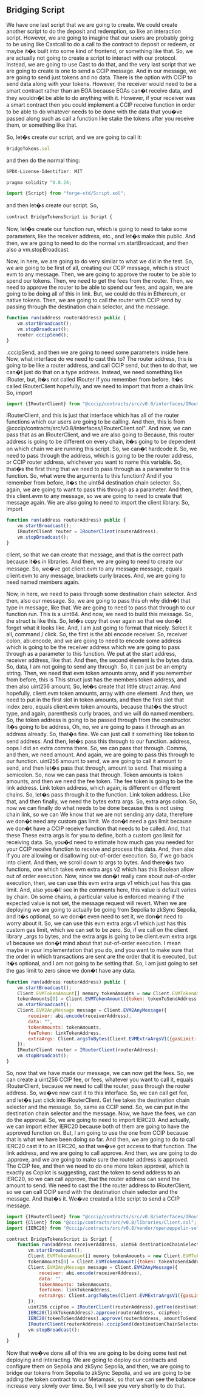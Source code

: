 ## Bridging Script

We have one last script that we are going to create. We could create another script to do the deposit and redemption, so like an interaction script. However, we are going to imagine that our users are probably going to be using like Castcall to do a call to the contract to deposit or redeem, or maybe it�s built into some kind of frontend, or something like that. So, we are actually not going to create a script to interact with our protocol. Instead, we are going to use Cast to do that, and the very last script that we are going to create is one to send a CCIP message. And in our message, we are going to send just tokens and no data. There is the option with CCIP to send data along with your tokens. However, the receiver would need to be a smart contract rather than an EOA because EOAs can�t receive data, and they wouldn�t be able to do anything with it. However, if your receiver was a smart contract then you could implement a CCIP receive function in order to be able to do whatever needs to be done with the data that you�ve passed along such as call a function like stake the tokens after you receive them, or something like that. 

So, let�s create our script, and we are going to call it:
```javascript
BridgeTokens.sol
```
and then do the normal thing:
```javascript
SPDX-License-Identifier: MIT
```
```javascript
pragma solidity ^0.8.24;
```
```javascript
import {Script} from "forge-std/Script.sol";
```
and then let�s create our script. So,
```javascript
contract BridgeTokensScript is Script {
```
Now, let�s create our function run, which is going to need to take some parameters, like the receiver address, etc., and let�s make this public. And then, we are going to need to do the normal vm.startBroadcast, and then also a vm.stopBroadcast. 

Now, in here, we are going to do very similar to what we did in the test. So, we are going to be first of all, creating our CCIP message, which is struct evm to any message. Then, we are going to approve the router to be able to spend our tokens. Then, we need to get the fees from the router. Then, we need to approve the router to be able to spend our fees, and again, we are going to be doing all of this in link. But, we could do this in Ethereum, or native tokens. Then, we are going to call the router with CCIP send by passing through the destination chain selector, and the message. 
```javascript
function run(address routerAddress) public {
    vm.startBroadcast();
    vm.stopBroadcast();
    router.cccipSend();
}
```
.cccipSend, and then we are going to need some parameters inside here. Now, what interface do we need to cast this to? The router address, this is going to be like a router address, and call CCIP send, but then to do that, we can�t just do that on a type address. Instead, we need something like IRouter, but, it�s not called IRouter if you remember from before. It�s called IRouterClient hopefully, and we need to import that from a chain link. So, import 
```javascript
import {IRouterClient} from "@cccip/contracts/src/v0.8/interfaces/IRouterClient.sol";
```
IRouterClient, and this is just that interface which has all of the router functions which our users are going to be calling. And then, this is from @cccip/contracts/src/v0.8/interfaces/IRouterClient.sol". And now, we can pass that as an IRouterClient, and we are also going to Because, this router address is going to be different on every chain, it�s going to be dependent on which chain we are running this script. So, we can�t hardcode it. So, we need to pass through the address, which is going to be the router address, or CCIP router address, whichever you want to name this variable. So, that�s the first thing that we need to pass through as a parameter to this function. So, what were the arguments to this function? And if you remember from before, it�s the uint64 destination chain selector. So, again, we are going to want to pass this through as a parameter. And then, this client.evm to any message, so we are going to need to create that message again. We are also going to need to import the client library. So, import
```javascript
function run(address routerAddress) public {
    vm.startBroadcast();
    IRouterClient router = IRouterClient(routerAddress);
    vm.stopBroadcast();
}
```
client, so that we can create that message, and that is the correct path because it�s in libraries. And then, we are going to need to create our message. So, we�ve got client.evm to any message message, equals client.evm to any message, brackets curly braces. And, we are going to need named members again. 

Now, in here, we need to pass through some destination chain selector. And then, also our message. So, we are going to pass this oh why didn�t that type in message, like that. We are going to need to pass that through to our function run. This is a uint64. And now, we need to build this message. So, the struct is like this. So, let�s copy that over again so that we don�t forget what it looks like. And, I am just going to format that nicely. Select it all, command / click. So, the first is the abi encode receiver. So, receiver colon, abi.encode, and we are going to need to encode some address which is going to be the receiver address which we are going to pass through as a parameter to this function. We put at the start address, receiver address, like that. And then, the second element is the bytes data. So, data, I am not going to send any through. So, it can just be an empty string. Then, we need that evm token amounts array, and if you remember from before, this is This struct just has the members token address, and then also uint256 amount. So, let�s create that little struct array. And hopefully, client.evm token amounts, array with one element. And then, we need to put in the first slot in token amounts, and then the first slot that index zero, equals client.evm token amounts, because that�s the struct type, and again, parenthesis curly braces, and we will do named members. So, the token address is going to be passed through from the constructor. It�s going to be address, Oh, no, we are going to pass it through as an address already. So, that�s fine. We can just call it something like token to send address. And then, let�s pass this through to our function. address, oops I did an extra comma there. So, we can pass that through. Comma, and then, we need amount. And again, we are going to pass this through to our function. uint256 amount to send, we are going to call it amount to send, and then let�s pass that through, amount to send. That missing a semicolon. So, now we can pass that through. Token amounts is token amounts, and then we need the fee token. The fee token is going to be the link address. Link token address, which again, is different on different chains. So, let�s pass through it to the function. Link token address. Like that, and then finally, we need the bytes extra args. So, extra args colon. So, now we can finally do what needs to be done because this is not using chain link, so we can We know that we are not sending any data, therefore we don�t need any custom gas limit. We don�t need a gas limit because we don�t have a CCIP receive function that needs to be called. And, that these These extra args is for you to define, both a custom gas limit for receiving data. So, you�d need to estimate how much gas you needed for your CCIP receive function to receive and process this data. And, then also if you are allowing or disallowing out-of-order execution. So, if we go back into client. And then, we scroll down to args to bytes. And there�s two functions, one which takes evm extra args v2 which has this Boolean allow out of order execution. Now, since we don�t really care about out-of-order execution, then, we can use this evm extra args v1 which just has this gas limit. And, also you�ll see in the comments here, this value is default varies by chain. On some chains, a particular value is enforced meaning if the expected value is not set, the message request will revert. When we are deploying we are going to actually be going from Sepolia to zkSync Sepolia, and it�s optional, so we don�t even need to set it, we don�t need to worry about it. So, we can use this evm extra args v1 which just has this custom gas limit, which we can set to be zero. So, if we call on the client library _args to bytes, and the extra args is going to be client.evm extra args v1 because we don�t mind about that out-of-order execution. I mean maybe in your implementation that you do, and you want to make sure that the order in which transactions are sent are the order that it is executed, but it�s optional, and I am not going to be setting that. So, I am just going to set the gas limit to zero since we don�t have any data. 
```javascript
function run(address routerAddress) public {
    vm.startBroadcast();
    Client.EVMTokenAmount[] memory tokenAmounts = new Client.EVMTokenAmount[](1);
    tokenAmounts[0] = Client.EVMTokenAmount({token: tokenToSendAddress, amount: amountToSend});
    vm.startBroadcast();
    Client.EVM2AnyMessage message = Client.EVM2AnyMessage({
        receiver: abi.encode(receiverAddress),
        data: "",
        tokenAmounts: tokenAmounts,
        feeToken: linkTokenAddress,
        extraArgs: Client.argsToBytes(Client.EVMExtraArgsV1({gasLimit: 0}));
    });
    IRouterClient router = IRouterClient(routerAddress);
    vm.stopBroadcast();
}
```
So, now that we have made our message, we can now get the fees. So, we can create a uint256 CCIP fee, or fees, whatever you want to call it, equals IRouterClient, because we need to call the router, pass through the router address. So, we�ve now cast it to this interface. So, we can call get fee, and let�s just click into IRouterClient. Get fee takes the destination chain selector and the message. So, same as CCIP send. So, we can put in the destination chain selector and the message. Now, we have the fees, we can do the approval. So, we are going to need to import IERC20. And actually, we can import either IERC20 because both of them are going to have the approved function on. But, I am going to use the one from CCIP because that is what we have been doing so far. And then, we are going to do to call IERC20 cast it to an IERC20, so that we�ve got access to that function. The link address, and we are going to call approve. And then, we are going to do .approve, and we are going to make sure the router address is approved. The CCIP fee, and then we need to do one more token approval, which is exactly as Copilot is suggesting, cast the token to send address to an IERC20, so we can call approve, that the router address can send the amount to send. We need to cast the I the router address to IRouterClient, so we can call CCIP send with the destination chain selector and the message. And that�s it. We�ve created a little script to send a CCIP message. 
```javascript
import {IRouterClient} from "@cccip/contracts/src/v0.8/interfaces/IRouterClient.sol";
import {Client} from "@cccip/contracts/src/v0.8/libraries/Client.sol";
import {IERC20} from "@cccip/contracts/src/v0.8/vendor/openzeppelin-solidity/v4.8.3/contracts/token/ERC20/IERC20.sol";

contract BridgeTokensScript is Script {
    function run(address receiverAddress, uint64 destinationChainSelector, address tokenToSendAddress, uint256 amountToSend, address linkTokenAddress, address routerAddress) public {
        vm.startBroadcast();
        Client.EVMTokenAmount[] memory tokenAmounts = new Client.EVMTokenAmount[](1);
        tokenAmounts[0] = Client.EVMTokenAmount({token: tokenToSendAddress, amount: amountToSend});
        Client.EVM2AnyMessage message = Client.EVM2AnyMessage({
            receiver: abi.encode(receiverAddress),
            data: "",
            tokenAmounts: tokenAmounts,
            feeToken: linkTokenAddress,
            extraArgs: Client.argsToBytes(Client.EVMExtraArgsV1({gasLimit: 0}))
        });
        uint256 ccipFee = IRouterClient(routerAddress).getFee(destinationChainSelector, message);
        IERC20(linkTokenAddress).approve(routerAddress, ccipFee);
        IERC20(tokenToSendAddress).approve(routerAddress, amountToSend);
        IRouterClient(routerAddress).cccipSend(destinationChainSelector, message);
        vm.stopBroadcast();
    }
}
```
Now that we�ve done all of this we are going to be doing some test net deploying and interacting. We are going to deploy our contracts and configure them on Sepolia and zkSync Sepolia, and then, we are going to bridge our tokens from Sepolia to zkSync Sepolia, and we are going to be adding the token contract to our Metamask, so that we can see the balance increase very slowly over time. So, I will see you very shortly to do that. 
